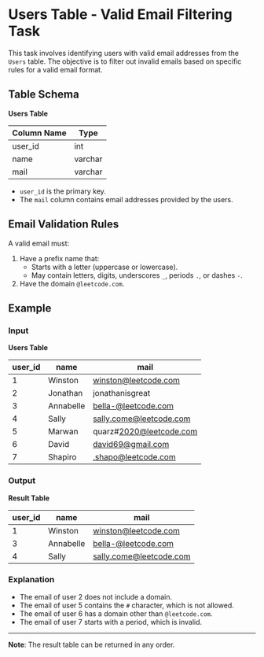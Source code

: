 # Users Table - Valid Email Filtering Task

This task involves identifying users with valid email addresses from the `Users` table. The objective is to filter out invalid emails based on specific rules for a valid email format.

## Table Schema

**Users Table**

| Column Name | Type    |
|-------------|---------|
| user_id     | int     |
| name        | varchar |
| mail        | varchar |

- `user_id` is the primary key.
- The `mail` column contains email addresses provided by the users.

## Email Validation Rules

A valid email must:
1. Have a prefix name that:
   - Starts with a letter (uppercase or lowercase).
   - May contain letters, digits, underscores `_`, periods `.`, or dashes `-`.
2. Have the domain `@leetcode.com`.

## Example

### Input

**Users Table**

| user_id | name      | mail                    |
|---------|-----------|-------------------------|
| 1       | Winston   | winston@leetcode.com    |
| 2       | Jonathan  | jonathanisgreat         |
| 3       | Annabelle | bella-@leetcode.com     |
| 4       | Sally     | sally.come@leetcode.com |
| 5       | Marwan    | quarz#2020@leetcode.com |
| 6       | David     | david69@gmail.com       |
| 7       | Shapiro   | .shapo@leetcode.com     |

### Output

**Result Table**

| user_id | name      | mail                    |
|---------|-----------|-------------------------|
| 1       | Winston   | winston@leetcode.com    |
| 3       | Annabelle | bella-@leetcode.com     |
| 4       | Sally     | sally.come@leetcode.com |

### Explanation

- The email of user 2 does not include a domain.
- The email of user 5 contains the `#` character, which is not allowed.
- The email of user 6 has a domain other than `@leetcode.com`.
- The email of user 7 starts with a period, which is invalid.

---

**Note**: The result table can be returned in any order.
